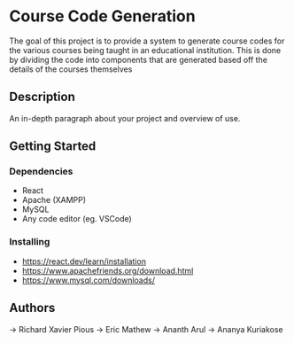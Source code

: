 # Course Code Generation

The goal of this project is to provide a system to generate course codes for the various courses being taught in an educational institution. This is done by dividing the code into components that are generated based off the details of the courses themselves

## Description

An in-depth paragraph about your project and overview of use.

## Getting Started

### Dependencies

* React
* Apache (XAMPP)
* MySQL
* Any code editor (eg. VSCode)

### Installing

* https://react.dev/learn/installation
* https://www.apachefriends.org/download.html
* https://www.mysql.com/downloads/


## Authors

-> Richard Xavier Pious
-> Eric Mathew
-> Ananth Arul
-> Ananya Kuriakose
